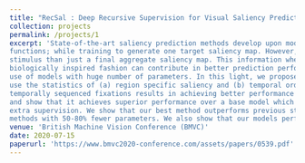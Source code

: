 ```yaml
---
title: "RecSal : Deep Recursive Supervision for Visual Saliency Prediction"
collection: projects
permalink: /projects/1
excerpt: 'State-of-the-art saliency prediction methods develop upon model architectures or loss
functions; while training to generate one target saliency map. However, publicly available saliency prediction datasets can be utilized to create more information for each
stimulus than just a final aggregate saliency map. This information when utilized in a
biologically inspired fashion can contribute in better prediction performance without the
use of models with huge number of parameters. In this light, we propose to extract and
use the statistics of (a) region specific saliency and (b) temporal order of fixations, to provide additional context to our network. We show that extra supervision using spatially or
temporally sequenced fixations results in achieving better performance in saliency prediction. Further, we also design novel architectures for utilizing this extra information 
and show that it achieves superior performance over a base model which is devoid of
extra supervision. We show that our best method outperforms previous state-of-the-art
methods with 50-80% fewer parameters. We also show that our models perform consistently well across all evaluation metrics unlike prior methods.'
venue: 'British Machine Vision Conference (BMVC)'
date: 2020-07-15
paperurl: 'https://www.bmvc2020-conference.com/assets/papers/0539.pdf'
---
```

